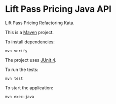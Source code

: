 # Lift Pass Pricing Java API

Lift Pass Pricing Refactoring Kata.

This is a [Maven](https://maven.apache.org/) project.

To install dependencies:

    mvn verify

The project uses [JUnit 4](https://junit.org/junit4/).

To run the tests:

    mvn test

To start the application:

    mvn exec:java

